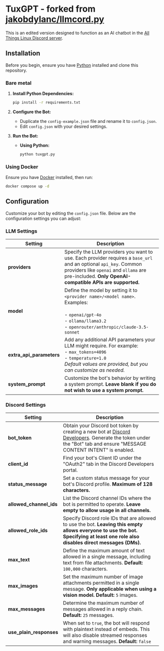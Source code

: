 # TuxGPT - forked from [jakobdylanc/llmcord.py](https://github.com/jakobdylanc/llmcord.py)

This is an edited version designed to function as an AI chatbot in the [All Things Linux Discord server](https://discord.gg/linux).

## Installation

Before you begin, ensure you have [Python](https://www.python.org/downloads/) installed and clone this repository.

### Bare metal

1. **Install Python Dependencies:**
   
   ```bash
   pip install -r requirements.txt
   ```

2. **Configure the Bot:**
   
   - Duplicate the `config-example.json` file and rename it to `config.json`.
   - Edit `config.json` with your desired settings.

3. **Run the Bot:**
   
   - **Using Python:**
     
     ```bash
     python tuxgpt.py
     ```
   

### Using Docker

Ensure you have [Docker](https://www.docker.com/) installed, then run:

```bash
docker compose up -d
```

## Configuration

Customize your bot by editing the `config.json` file. Below are the configuration settings you can adjust:

### LLM Settings

| **Setting**              | **Description**                                                                                                                                                                                                        |
| ------------------------ | ---------------------------------------------------------------------------------------------------------------------------------------------------------------------------------------------------------------------- |
| **providers**            | Specify the LLM providers you want to use. Each provider requires a `base_url` and an optional `api_key`. Common providers like `openai` and `ollama` are pre-included. **Only OpenAI-compatible APIs are supported.** |
| **model**                | Define the model by setting it to `<provider name>/<model name>`. Examples:<br /><br />- `openai/gpt-4o`<br />- `ollama/llama3.2`<br />- `openrouter/anthropic/claude-3.5-sonnet`                                      |
| **extra_api_parameters** | Add any additional API parameters your LLM might require. For example:<br />- `max_tokens=4096`<br />- `temperature=1.0`<br />*Default values are provided, but you can customize as needed.*                          |
| **system_prompt**        | Customize the bot's behavior by writing a system prompt. **Leave blank if you do not wish to use a system prompt.**                                                                                                    |

### Discord Settings

| **Setting**             | **Description**                                                                                                                                                                                                  |
| ----------------------- | ---------------------------------------------------------------------------------------------------------------------------------------------------------------------------------------------------------------- |
| **bot_token**           | Obtain your Discord bot token by creating a new bot at [Discord Developers](https://discord.com/developers/applications). Generate the token under the "Bot" tab and ensure "MESSAGE CONTENT INTENT" is enabled. |
| **client_id**           | Find your bot's Client ID under the "OAuth2" tab in the Discord Developers portal.                                                                                                                               |
| **status_message**      | Set a custom status message for your bot's Discord profile. **Maximum of 128 characters.**                                                                                                                       |
| **allowed_channel_ids** | List the Discord channel IDs where the bot is permitted to operate. **Leave empty to allow usage in all channels.**                                                                                              |
| **allowed_role_ids**    | Specify Discord role IDs that are allowed to use the bot. **Leaving this empty allows everyone to use the bot. Specifying at least one role also disables direct messages (DMs).**                               |
| **max_text**            | Define the maximum amount of text allowed in a single message, including text from file attachments. **Default:** `100,000` characters.                                                                          |
| **max_images**          | Set the maximum number of image attachments permitted in a single message. **Only applicable when using a vision model.** **Default:** `5` images.                                                               |
| **max_messages**        | Determine the maximum number of messages allowed in a reply chain. **Default:** `25` messages.                                                                                                                   |
| **use_plain_responses** | When set to `true`, the bot will respond with plaintext instead of embeds. This will also disable streamed responses and warning messages. **Default:** `false`                                                  |
